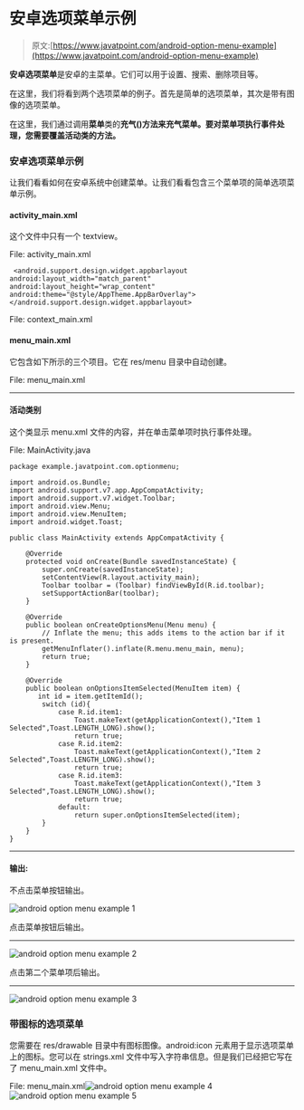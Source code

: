# 安卓选项菜单示例

> 原文:[https://www.javatpoint.com/android-option-menu-example](https://www.javatpoint.com/android-option-menu-example)

**安卓选项菜单**是安卓的主菜单。它们可以用于设置、搜索、删除项目等。

在这里，我们将看到两个选项菜单的例子。首先是简单的选项菜单，其次是带有图像的选项菜单。

在这里，我们通过调用**菜单**类的**充气()**方法来充气菜单。要对菜单项执行事件处理，您需要覆盖活动类的**方法。**

### 安卓选项菜单示例

让我们看看如何在安卓系统中创建菜单。让我们看看包含三个菜单项的简单选项菜单示例。

#### activity_main.xml

这个文件中只有一个 textview。

File: activity_main.xml

```
 <android.support.design.widget.appbarlayout android:layout_width="match_parent" android:layout_height="wrap_content" android:theme="@style/AppTheme.AppBarOverlay"></android.support.design.widget.appbarlayout> 

```

File: context_main.xml

#### menu_main.xml

它包含如下所示的三个项目。它在 res/menu 目录中自动创建。

File: menu_main.xml

* * *

#### 活动类别

这个类显示 menu.xml 文件的内容，并在单击菜单项时执行事件处理。

File: MainActivity.java

```
package example.javatpoint.com.optionmenu;

import android.os.Bundle;
import android.support.v7.app.AppCompatActivity;
import android.support.v7.widget.Toolbar;
import android.view.Menu;
import android.view.MenuItem;
import android.widget.Toast;

public class MainActivity extends AppCompatActivity {

    @Override
    protected void onCreate(Bundle savedInstanceState) {
        super.onCreate(savedInstanceState);
        setContentView(R.layout.activity_main);
        Toolbar toolbar = (Toolbar) findViewById(R.id.toolbar);
        setSupportActionBar(toolbar);
    }

    @Override
    public boolean onCreateOptionsMenu(Menu menu) {
        // Inflate the menu; this adds items to the action bar if it is present.
        getMenuInflater().inflate(R.menu.menu_main, menu);
        return true;
    }

    @Override
    public boolean onOptionsItemSelected(MenuItem item) {
       int id = item.getItemId();
        switch (id){
            case R.id.item1:
                Toast.makeText(getApplicationContext(),"Item 1 Selected",Toast.LENGTH_LONG).show();
                return true;
            case R.id.item2:
                Toast.makeText(getApplicationContext(),"Item 2 Selected",Toast.LENGTH_LONG).show();
                return true;
            case R.id.item3:
                Toast.makeText(getApplicationContext(),"Item 3 Selected",Toast.LENGTH_LONG).show();
                return true;
            default:
                return super.onOptionsItemSelected(item);
        }
    }
}

```

* * *

#### 输出:

不点击菜单按钮输出。

![android option menu example 1](../Images/6ff2d771cda7be8e54c86e055b470f18.png)

点击菜单按钮后输出。

* * *

![android option menu example 2](../Images/b141cd7866aad4f8c1ae351d6d46d514.png)

点击第二个菜单项后输出。

* * *

![android option menu example 3](../Images/928c75ce1611cfa6ea757cf9131bbe2f.png)

### 带图标的选项菜单

您需要在 res/drawable 目录中有图标图像。android:icon 元素用于显示选项菜单上的图标。您可以在 strings.xml 文件中写入字符串信息。但是我们已经把它写在了 menu_main.xml 文件中。

File: menu_main.xml![android option menu example 4](../Images/0d6a5746ae5bb686677901b8405230f4.png) ![android option menu example 5](../Images/51336a8667f199de38ba2b16ea511802.png)